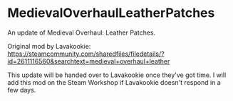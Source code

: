 # MedievalOverhaulLeatherPatches

An update of Medieval Overhaul: Leather Patches. 

Original mod by Lavakookie: https://steamcommunity.com/sharedfiles/filedetails/?id=2611116560&searchtext=medieval+overhaul+leather

This update will be handed over to Lavakookie once they've got time. I will add this mod on the Steam Workshop if Lavakookie doesn't respond in a few days.
